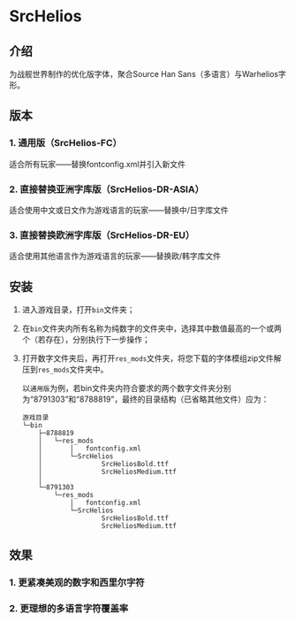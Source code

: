 # SrcHelios
## 介绍
为战舰世界制作的优化版字体，聚合Source Han Sans（多语言）与Warhelios字形。
## 版本
### 1. 通用版（SrcHelios-FC）
适合所有玩家——替换fontconfig.xml并引入新文件
### 2. 直接替换亚洲字库版（SrcHelios-DR-ASIA）
适合使用中文或日文作为游戏语言的玩家——替换中/日字库文件
### 3. 直接替换欧洲字库版（SrcHelios-DR-EU）
适合使用其他语言作为游戏语言的玩家——替换欧/韩字库文件
## 安装
1. 进入游戏目录，打开`bin`文件夹；
2. 在`bin`文件夹内所有名称为纯数字的文件夹中，选择其中数值最高的一个或两个（若存在），分别执行下一步操作；
3. 打开数字文件夹后，再打开`res_mods`文件夹，将您下载的字体模组zip文件解压到`res_mods`文件夹中。

    以`通用版`为例，若bin文件夹内符合要求的两个数字文件夹分别为“8791303”和“8788819”，最终的目录结构（已省略其他文件）应为：
    ```
    游戏目录
    └─bin
        ├─8788819
        │   └─res_mods
        │       │   fontconfig.xml
        │       └─SrcHelios
        │               SrcHeliosBold.ttf
        │               SrcHeliosMedium.ttf
        │
        └─8791303
            └─res_mods
                │   fontconfig.xml
                └─SrcHelios
                        SrcHeliosBold.ttf
                        SrcHeliosMedium.ttf
    ```
## 效果
### 1. 更紧凑美观的数字和西里尔字符

### 2. 更理想的多语言字符覆盖率
